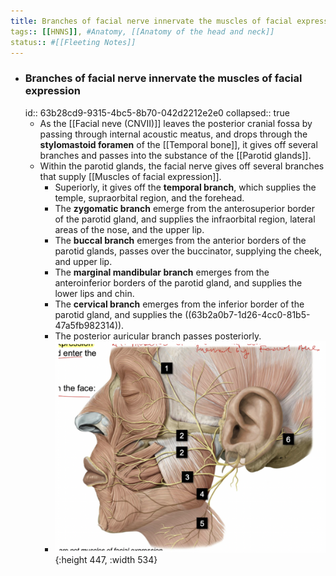 ```yaml
---
title: Branches of facial nerve innervate the muscles of facial expression
tags:: [[HNNS]], #Anatomy, [[Anatomy of the head and neck]] 
status:: #[[Fleeting Notes]] 
---
```


- ### Branches of facial nerve innervate the muscles of facial expression
  id:: 63b28cd9-9315-4bc5-8b70-042d2212e2e0
  collapsed:: true
	- As  the [[Facial neve (CNVII)]] leaves the posterior cranial fossa by passing through internal acoustic meatus, and drops through the **stylomastoid foramen** of the [[Temporal bone]], it gives off several branches and passes into the substance of the [[Parotid glands]].
	- Within the parotid glands, the facial nerve gives off several branches that supply [[Muscles of facial expression]].
		- Superiorly, it gives off the **temporal branch**, which supplies the temple, supraorbital region, and the forehead.
		- The **zygomatic branch** emerge from the anterosuperior border of the parotid gland, and supplies the infraorbital region, lateral areas of the nose, and the upper lip.
		- The **buccal branch** emerges from the anterior borders of the parotid glands, passes over the buccinator, supplying the cheek, and upper lip.
		- The **marginal mandibular branch** emerges from the anteroinferior borders of the parotid gland, and supplies the lower lips and chin.
		- The **cervical branch** emerges from the inferior border of the parotid gland, and supplies the ((63b2a0b7-1d26-4cc0-81b5-47a5fb982314)).
		- The posterior auricular branch passes posteriorly.
		- ![image.png](../assets/image_1672651754523_0.png){:height 447, :width 534}